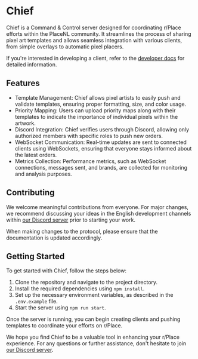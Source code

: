 # Chief

Chief is a Command & Control server designed for coordinating r/Place efforts within the PlaceNL community. It streamlines the process of sharing pixel art templates and allows seamless integration with various clients, from simple overlays to automatic pixel placers.

If you're interested in developing a client, refer to the [developer docs](docs/README.md) for detailed information.

## Features

- Template Management: Chief allows pixel artists to easily push and validate templates, ensuring proper formatting, size, and color usage.
- Priority Mapping: Users can upload priority maps along with their templates to indicate the importance of individual pixels within the artwork.
- Discord Integration: Chief verifies users through Discord, allowing only authorized members with specific roles to push new orders.
- WebSocket Communication: Real-time updates are sent to connected clients using WebSockets, ensuring that everyone stays informed about the latest orders.
- Metrics Collection: Performance metrics, such as WebSocket connections, messages sent, and brands, are collected for monitoring and analysis purposes.

## Contributing

We welcome meaningful contributions from everyone. For major changes, we recommend discussing your ideas in the English development channels within [our Discord server](https://l.placenl.nl/discord) prior to starting your work.

When making changes to the protocol, please ensure that the documentation is updated accordingly.

## Getting Started

To get started with Chief, follow the steps below:

1. Clone the repository and navigate to the project directory.
2. Install the required dependencies using `npm install`.
3. Set up the necessary environment variables, as described in the `.env.example` file.
4. Start the server using `npm run start`.

Once the server is running, you can begin creating clients and pushing templates to coordinate your efforts on r/Place.

We hope you find Chief to be a valuable tool in enhancing your r/Place experience. For any questions or further assistance, don't hesitate to join [our Discord server](https://l.placenl.nl/discord).
